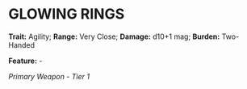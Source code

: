 # GLOWING RINGS

**Trait:** Agility; **Range:** Very Close; **Damage:** d10+1 mag; **Burden:** Two-Handed

**Feature:** -

*Primary Weapon - Tier 1*
